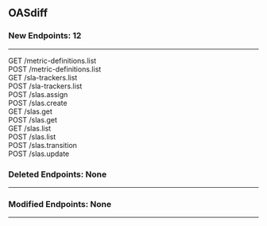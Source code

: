 ## OASdiff

### New Endpoints: 12
---------------------
GET /metric-definitions.list  
POST /metric-definitions.list  
GET /sla-trackers.list  
POST /sla-trackers.list  
POST /slas.assign  
POST /slas.create  
GET /slas.get  
POST /slas.get  
GET /slas.list  
POST /slas.list  
POST /slas.transition  
POST /slas.update  

### Deleted Endpoints: None
---------------------------

### Modified Endpoints: None
----------------------------
